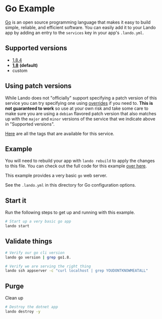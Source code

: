 Go Example
==========


[Go](https://golang.org/) is an open source programming language that makes it easy to build simple, reliable, and efficient software. You can easily add it to your Lando app by adding an entry to the `services` key in your app's `.lando.yml`.

Supported versions
------------------

*   [1.8.4](https://hub.docker.com/_/golang/)
*   **[1.8](https://hub.docker.com/_/golang/)** **(default)**
*   custom

Using patch versions
--------------------

While Lando does not "officially" support specifying a patch version of this service you can try specifying one using [overrides](https://docs.devwithlando.io/config/advanced.html#overriding-with-docker-compose) if you need to. **This is not guaranteed to work** so use at your own risk and take some care to make sure you are using a `debian` flavored patch version that also matches up with the `major` and `minor` versions of the service that we indicate above in "Supported versions".

[Here](https://hub.docker.com/r/library/golang/tags/) are all the tags that are available for this service.

Example
-------

You will need to rebuild your app with `lando rebuild` to apply the changes to this file. You can check out the full code for this example [over here](https://github.com/lando/lando/tree/master/examples/go).


This example provides a very basic `go` web server.

See the `.lando.yml` in this directory for Go configuration options.

Start it
--------

Run the following steps to get up and running with this example.

```bash
# Start up a very basic go app
lando start
```

Validate things
---------------

```bash
# Verify our go cli version
lando go version | grep go1.8.

# Verify we are serving the right thing
lando ssh appserver -c "curl localhost | grep YOUDONTKNOWMEATALL"
```

Purge
-----

Clean up

```bash
# Destroy the dotnet app
lando destroy -y
```
